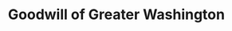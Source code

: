 ---
title: "Goodwill of Greater Washington"
url: /rockville/goodwill-of-greater-washington/
shop: charity
---